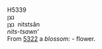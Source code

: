 <body>
  <p>H5339<br>  נצּן  <br> נִצָּן  ‎  nitstsân  <br><i>nits-tsawn‘ </i><br>From <a href="h5322.htm">5322</a>  a <i>blossom: - </i>flower.<br></p>
 </body>
